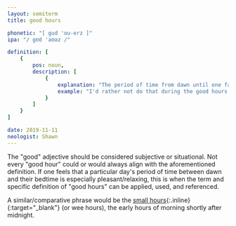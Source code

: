 ```yaml
---
layout: semiterm
title: good hours

phonetic: "[ gud 'ou-erz ]"
ipa: "/ gʊd 'aʊəz /"

definition: [
	{
		pos: noun,
		description: [
			{
				explanation: "The period of time from dawn until one falls asleep that allows for a feeling of peacefulness and relaxation.",
				example: "I'd rather not do that during the good hours."
			}
		]
	}
]

date: 2019-11-11
neologist: Shawn
---
```


The "good" adjective should be considered subjective or situational. Not every "good hour" could or would always align with the aforementioned definition. If one feels that a particular day's period of time between dawn and their bedtime is especially pleasant/relaxing, this is when the term and specific definition of "good hours" can be applied, used, and referenced.

A similar/comparative phrase would be the [small hours](https://en.wiktionary.org/wiki/small_hours){:.inline}{:target="_blank"} (or wee hours), the early hours of morning shortly after midnight.
